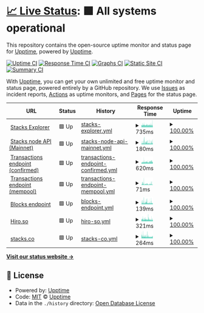 # [📈 Live Status](https://upptime.github.io/upptime): <!--live status--> **🟩 All systems operational**

This repository contains the open-source uptime monitor and status page for [Upptime](https://upptime.js.org), powered by [Upptime](https://github.com/upptime/upptime).

[![Uptime CI](https://github.com/aulneau/stacks-status/workflows/Uptime%20CI/badge.svg)](https://github.com/upptime/upptime/actions?query=workflow%3A%22Uptime+CI%22)
[![Response Time CI](https://github.com/aulneau/stacks-status/workflows/Response%20Time%20CI/badge.svg)](https://github.com/upptime/upptime/actions?query=workflow%3A%22Response+Time+CI%22)
[![Graphs CI](https://github.com/aulneau/stacks-status/workflows/Graphs%20CI/badge.svg)](https://github.com/upptime/upptime/actions?query=workflow%3A%22Graphs+CI%22)
[![Static Site CI](https://github.com/aulneau/stacks-status/workflows/Static%20Site%20CI/badge.svg)](https://github.com/upptime/upptime/actions?query=workflow%3A%22Static+Site+CI%22)
[![Summary CI](https://github.com/aulneau/stacks-status/workflows/Summary%20CI/badge.svg)](https://github.com/upptime/upptime/actions?query=workflow%3A%22Summary+CI%22)

With [Upptime](https://upptime.js.org), you can get your own unlimited and free uptime monitor and status page, powered entirely by a GitHub repository. We use [Issues](https://github.com/upptime/upptime/issues) as incident reports, [Actions](https://github.com/upptime/upptime/actions) as uptime monitors, and [Pages](https://upptime.github.io/upptime) for the status page.

<!--start: status pages-->
<!-- This summary is generated by Upptime (https://github.com/upptime/upptime) -->
<!-- Do not edit this manually, your changes will be overwritten -->
<!-- prettier-ignore -->
| URL | Status | History | Response Time | Uptime |
| --- | ------ | ------- | ------------- | ------ |
| <img alt="" src="https://favicons.githubusercontent.com/explorer.stacks.co" height="13"> [Stacks Explorer](https://explorer.stacks.co) | 🟩 Up | [stacks-explorer.yml](https://github.com/aulneau/stacks-status/commits/HEAD/history/stacks-explorer.yml) | <details><summary><img alt="Response time graph" src="./graphs/stacks-explorer/response-time-week.png" height="20"> 735ms</summary><br><a href="https://stacks-status.com/history/stacks-explorer"><img alt="Response time 771" src="https://img.shields.io/endpoint?url=https%3A%2F%2Fraw.githubusercontent.com%2Faulneau%2Fstacks-status%2FHEAD%2Fapi%2Fstacks-explorer%2Fresponse-time.json"></a><br><a href="https://stacks-status.com/history/stacks-explorer"><img alt="24-hour response time 780" src="https://img.shields.io/endpoint?url=https%3A%2F%2Fraw.githubusercontent.com%2Faulneau%2Fstacks-status%2FHEAD%2Fapi%2Fstacks-explorer%2Fresponse-time-day.json"></a><br><a href="https://stacks-status.com/history/stacks-explorer"><img alt="7-day response time 735" src="https://img.shields.io/endpoint?url=https%3A%2F%2Fraw.githubusercontent.com%2Faulneau%2Fstacks-status%2FHEAD%2Fapi%2Fstacks-explorer%2Fresponse-time-week.json"></a><br><a href="https://stacks-status.com/history/stacks-explorer"><img alt="30-day response time 768" src="https://img.shields.io/endpoint?url=https%3A%2F%2Fraw.githubusercontent.com%2Faulneau%2Fstacks-status%2FHEAD%2Fapi%2Fstacks-explorer%2Fresponse-time-month.json"></a><br><a href="https://stacks-status.com/history/stacks-explorer"><img alt="1-year response time 771" src="https://img.shields.io/endpoint?url=https%3A%2F%2Fraw.githubusercontent.com%2Faulneau%2Fstacks-status%2FHEAD%2Fapi%2Fstacks-explorer%2Fresponse-time-year.json"></a></details> | <details><summary><a href="https://stacks-status.com/history/stacks-explorer">100.00%</a></summary><a href="https://stacks-status.com/history/stacks-explorer"><img alt="All-time uptime 100.00%" src="https://img.shields.io/endpoint?url=https%3A%2F%2Fraw.githubusercontent.com%2Faulneau%2Fstacks-status%2FHEAD%2Fapi%2Fstacks-explorer%2Fuptime.json"></a><br><a href="https://stacks-status.com/history/stacks-explorer"><img alt="24-hour uptime 100.00%" src="https://img.shields.io/endpoint?url=https%3A%2F%2Fraw.githubusercontent.com%2Faulneau%2Fstacks-status%2FHEAD%2Fapi%2Fstacks-explorer%2Fuptime-day.json"></a><br><a href="https://stacks-status.com/history/stacks-explorer"><img alt="7-day uptime 100.00%" src="https://img.shields.io/endpoint?url=https%3A%2F%2Fraw.githubusercontent.com%2Faulneau%2Fstacks-status%2FHEAD%2Fapi%2Fstacks-explorer%2Fuptime-week.json"></a><br><a href="https://stacks-status.com/history/stacks-explorer"><img alt="30-day uptime 100.00%" src="https://img.shields.io/endpoint?url=https%3A%2F%2Fraw.githubusercontent.com%2Faulneau%2Fstacks-status%2FHEAD%2Fapi%2Fstacks-explorer%2Fuptime-month.json"></a><br><a href="https://stacks-status.com/history/stacks-explorer"><img alt="1-year uptime 100.00%" src="https://img.shields.io/endpoint?url=https%3A%2F%2Fraw.githubusercontent.com%2Faulneau%2Fstacks-status%2FHEAD%2Fapi%2Fstacks-explorer%2Fuptime-year.json"></a></details>
| <img alt="" src="https://favicons.githubusercontent.com/stacks-node-api.stacks.co" height="13"> [Stacks node API (Mainnet)](https://stacks-node-api.stacks.co) | 🟩 Up | [stacks-node-api-mainnet.yml](https://github.com/aulneau/stacks-status/commits/HEAD/history/stacks-node-api-mainnet.yml) | <details><summary><img alt="Response time graph" src="./graphs/stacks-node-api-mainnet/response-time-week.png" height="20"> 180ms</summary><br><a href="https://stacks-status.com/history/stacks-node-api-mainnet"><img alt="Response time 240" src="https://img.shields.io/endpoint?url=https%3A%2F%2Fraw.githubusercontent.com%2Faulneau%2Fstacks-status%2FHEAD%2Fapi%2Fstacks-node-api-mainnet%2Fresponse-time.json"></a><br><a href="https://stacks-status.com/history/stacks-node-api-mainnet"><img alt="24-hour response time 179" src="https://img.shields.io/endpoint?url=https%3A%2F%2Fraw.githubusercontent.com%2Faulneau%2Fstacks-status%2FHEAD%2Fapi%2Fstacks-node-api-mainnet%2Fresponse-time-day.json"></a><br><a href="https://stacks-status.com/history/stacks-node-api-mainnet"><img alt="7-day response time 180" src="https://img.shields.io/endpoint?url=https%3A%2F%2Fraw.githubusercontent.com%2Faulneau%2Fstacks-status%2FHEAD%2Fapi%2Fstacks-node-api-mainnet%2Fresponse-time-week.json"></a><br><a href="https://stacks-status.com/history/stacks-node-api-mainnet"><img alt="30-day response time 238" src="https://img.shields.io/endpoint?url=https%3A%2F%2Fraw.githubusercontent.com%2Faulneau%2Fstacks-status%2FHEAD%2Fapi%2Fstacks-node-api-mainnet%2Fresponse-time-month.json"></a><br><a href="https://stacks-status.com/history/stacks-node-api-mainnet"><img alt="1-year response time 240" src="https://img.shields.io/endpoint?url=https%3A%2F%2Fraw.githubusercontent.com%2Faulneau%2Fstacks-status%2FHEAD%2Fapi%2Fstacks-node-api-mainnet%2Fresponse-time-year.json"></a></details> | <details><summary><a href="https://stacks-status.com/history/stacks-node-api-mainnet">100.00%</a></summary><a href="https://stacks-status.com/history/stacks-node-api-mainnet"><img alt="All-time uptime 100.00%" src="https://img.shields.io/endpoint?url=https%3A%2F%2Fraw.githubusercontent.com%2Faulneau%2Fstacks-status%2FHEAD%2Fapi%2Fstacks-node-api-mainnet%2Fuptime.json"></a><br><a href="https://stacks-status.com/history/stacks-node-api-mainnet"><img alt="24-hour uptime 100.00%" src="https://img.shields.io/endpoint?url=https%3A%2F%2Fraw.githubusercontent.com%2Faulneau%2Fstacks-status%2FHEAD%2Fapi%2Fstacks-node-api-mainnet%2Fuptime-day.json"></a><br><a href="https://stacks-status.com/history/stacks-node-api-mainnet"><img alt="7-day uptime 100.00%" src="https://img.shields.io/endpoint?url=https%3A%2F%2Fraw.githubusercontent.com%2Faulneau%2Fstacks-status%2FHEAD%2Fapi%2Fstacks-node-api-mainnet%2Fuptime-week.json"></a><br><a href="https://stacks-status.com/history/stacks-node-api-mainnet"><img alt="30-day uptime 100.00%" src="https://img.shields.io/endpoint?url=https%3A%2F%2Fraw.githubusercontent.com%2Faulneau%2Fstacks-status%2FHEAD%2Fapi%2Fstacks-node-api-mainnet%2Fuptime-month.json"></a><br><a href="https://stacks-status.com/history/stacks-node-api-mainnet"><img alt="1-year uptime 100.00%" src="https://img.shields.io/endpoint?url=https%3A%2F%2Fraw.githubusercontent.com%2Faulneau%2Fstacks-status%2FHEAD%2Fapi%2Fstacks-node-api-mainnet%2Fuptime-year.json"></a></details>
| <img alt="" src="https://favicons.githubusercontent.com/stacks-node-api.stacks.co" height="13"> [Transactions endpoint (confirmed)](https://stacks-node-api.stacks.co/extended/v1/tx) | 🟩 Up | [transactions-endpoint-confirmed.yml](https://github.com/aulneau/stacks-status/commits/HEAD/history/transactions-endpoint-confirmed.yml) | <details><summary><img alt="Response time graph" src="./graphs/transactions-endpoint-confirmed/response-time-week.png" height="20"> 620ms</summary><br><a href="https://stacks-status.com/history/transactions-endpoint-confirmed"><img alt="Response time 556" src="https://img.shields.io/endpoint?url=https%3A%2F%2Fraw.githubusercontent.com%2Faulneau%2Fstacks-status%2FHEAD%2Fapi%2Ftransactions-endpoint-confirmed%2Fresponse-time.json"></a><br><a href="https://stacks-status.com/history/transactions-endpoint-confirmed"><img alt="24-hour response time 665" src="https://img.shields.io/endpoint?url=https%3A%2F%2Fraw.githubusercontent.com%2Faulneau%2Fstacks-status%2FHEAD%2Fapi%2Ftransactions-endpoint-confirmed%2Fresponse-time-day.json"></a><br><a href="https://stacks-status.com/history/transactions-endpoint-confirmed"><img alt="7-day response time 620" src="https://img.shields.io/endpoint?url=https%3A%2F%2Fraw.githubusercontent.com%2Faulneau%2Fstacks-status%2FHEAD%2Fapi%2Ftransactions-endpoint-confirmed%2Fresponse-time-week.json"></a><br><a href="https://stacks-status.com/history/transactions-endpoint-confirmed"><img alt="30-day response time 579" src="https://img.shields.io/endpoint?url=https%3A%2F%2Fraw.githubusercontent.com%2Faulneau%2Fstacks-status%2FHEAD%2Fapi%2Ftransactions-endpoint-confirmed%2Fresponse-time-month.json"></a><br><a href="https://stacks-status.com/history/transactions-endpoint-confirmed"><img alt="1-year response time 556" src="https://img.shields.io/endpoint?url=https%3A%2F%2Fraw.githubusercontent.com%2Faulneau%2Fstacks-status%2FHEAD%2Fapi%2Ftransactions-endpoint-confirmed%2Fresponse-time-year.json"></a></details> | <details><summary><a href="https://stacks-status.com/history/transactions-endpoint-confirmed">100.00%</a></summary><a href="https://stacks-status.com/history/transactions-endpoint-confirmed"><img alt="All-time uptime 100.00%" src="https://img.shields.io/endpoint?url=https%3A%2F%2Fraw.githubusercontent.com%2Faulneau%2Fstacks-status%2FHEAD%2Fapi%2Ftransactions-endpoint-confirmed%2Fuptime.json"></a><br><a href="https://stacks-status.com/history/transactions-endpoint-confirmed"><img alt="24-hour uptime 100.00%" src="https://img.shields.io/endpoint?url=https%3A%2F%2Fraw.githubusercontent.com%2Faulneau%2Fstacks-status%2FHEAD%2Fapi%2Ftransactions-endpoint-confirmed%2Fuptime-day.json"></a><br><a href="https://stacks-status.com/history/transactions-endpoint-confirmed"><img alt="7-day uptime 100.00%" src="https://img.shields.io/endpoint?url=https%3A%2F%2Fraw.githubusercontent.com%2Faulneau%2Fstacks-status%2FHEAD%2Fapi%2Ftransactions-endpoint-confirmed%2Fuptime-week.json"></a><br><a href="https://stacks-status.com/history/transactions-endpoint-confirmed"><img alt="30-day uptime 100.00%" src="https://img.shields.io/endpoint?url=https%3A%2F%2Fraw.githubusercontent.com%2Faulneau%2Fstacks-status%2FHEAD%2Fapi%2Ftransactions-endpoint-confirmed%2Fuptime-month.json"></a><br><a href="https://stacks-status.com/history/transactions-endpoint-confirmed"><img alt="1-year uptime 100.00%" src="https://img.shields.io/endpoint?url=https%3A%2F%2Fraw.githubusercontent.com%2Faulneau%2Fstacks-status%2FHEAD%2Fapi%2Ftransactions-endpoint-confirmed%2Fuptime-year.json"></a></details>
| <img alt="" src="https://favicons.githubusercontent.com/stacks-node-api.stacks.co" height="13"> [Transactions endpoint (mempool)](https://stacks-node-api.stacks.co/extended/v1/tx/mempool) | 🟩 Up | [transactions-endpoint-mempool.yml](https://github.com/aulneau/stacks-status/commits/HEAD/history/transactions-endpoint-mempool.yml) | <details><summary><img alt="Response time graph" src="./graphs/transactions-endpoint-mempool/response-time-week.png" height="20"> 71ms</summary><br><a href="https://stacks-status.com/history/transactions-endpoint-mempool"><img alt="Response time 96" src="https://img.shields.io/endpoint?url=https%3A%2F%2Fraw.githubusercontent.com%2Faulneau%2Fstacks-status%2FHEAD%2Fapi%2Ftransactions-endpoint-mempool%2Fresponse-time.json"></a><br><a href="https://stacks-status.com/history/transactions-endpoint-mempool"><img alt="24-hour response time 59" src="https://img.shields.io/endpoint?url=https%3A%2F%2Fraw.githubusercontent.com%2Faulneau%2Fstacks-status%2FHEAD%2Fapi%2Ftransactions-endpoint-mempool%2Fresponse-time-day.json"></a><br><a href="https://stacks-status.com/history/transactions-endpoint-mempool"><img alt="7-day response time 71" src="https://img.shields.io/endpoint?url=https%3A%2F%2Fraw.githubusercontent.com%2Faulneau%2Fstacks-status%2FHEAD%2Fapi%2Ftransactions-endpoint-mempool%2Fresponse-time-week.json"></a><br><a href="https://stacks-status.com/history/transactions-endpoint-mempool"><img alt="30-day response time 89" src="https://img.shields.io/endpoint?url=https%3A%2F%2Fraw.githubusercontent.com%2Faulneau%2Fstacks-status%2FHEAD%2Fapi%2Ftransactions-endpoint-mempool%2Fresponse-time-month.json"></a><br><a href="https://stacks-status.com/history/transactions-endpoint-mempool"><img alt="1-year response time 96" src="https://img.shields.io/endpoint?url=https%3A%2F%2Fraw.githubusercontent.com%2Faulneau%2Fstacks-status%2FHEAD%2Fapi%2Ftransactions-endpoint-mempool%2Fresponse-time-year.json"></a></details> | <details><summary><a href="https://stacks-status.com/history/transactions-endpoint-mempool">100.00%</a></summary><a href="https://stacks-status.com/history/transactions-endpoint-mempool"><img alt="All-time uptime 100.00%" src="https://img.shields.io/endpoint?url=https%3A%2F%2Fraw.githubusercontent.com%2Faulneau%2Fstacks-status%2FHEAD%2Fapi%2Ftransactions-endpoint-mempool%2Fuptime.json"></a><br><a href="https://stacks-status.com/history/transactions-endpoint-mempool"><img alt="24-hour uptime 100.00%" src="https://img.shields.io/endpoint?url=https%3A%2F%2Fraw.githubusercontent.com%2Faulneau%2Fstacks-status%2FHEAD%2Fapi%2Ftransactions-endpoint-mempool%2Fuptime-day.json"></a><br><a href="https://stacks-status.com/history/transactions-endpoint-mempool"><img alt="7-day uptime 100.00%" src="https://img.shields.io/endpoint?url=https%3A%2F%2Fraw.githubusercontent.com%2Faulneau%2Fstacks-status%2FHEAD%2Fapi%2Ftransactions-endpoint-mempool%2Fuptime-week.json"></a><br><a href="https://stacks-status.com/history/transactions-endpoint-mempool"><img alt="30-day uptime 100.00%" src="https://img.shields.io/endpoint?url=https%3A%2F%2Fraw.githubusercontent.com%2Faulneau%2Fstacks-status%2FHEAD%2Fapi%2Ftransactions-endpoint-mempool%2Fuptime-month.json"></a><br><a href="https://stacks-status.com/history/transactions-endpoint-mempool"><img alt="1-year uptime 100.00%" src="https://img.shields.io/endpoint?url=https%3A%2F%2Fraw.githubusercontent.com%2Faulneau%2Fstacks-status%2FHEAD%2Fapi%2Ftransactions-endpoint-mempool%2Fuptime-year.json"></a></details>
| <img alt="" src="https://favicons.githubusercontent.com/stacks-node-api.stacks.co" height="13"> [Blocks endpoint](https://stacks-node-api.stacks.co/extended/v1/block) | 🟩 Up | [blocks-endpoint.yml](https://github.com/aulneau/stacks-status/commits/HEAD/history/blocks-endpoint.yml) | <details><summary><img alt="Response time graph" src="./graphs/blocks-endpoint/response-time-week.png" height="20"> 139ms</summary><br><a href="https://stacks-status.com/history/blocks-endpoint"><img alt="Response time 157" src="https://img.shields.io/endpoint?url=https%3A%2F%2Fraw.githubusercontent.com%2Faulneau%2Fstacks-status%2FHEAD%2Fapi%2Fblocks-endpoint%2Fresponse-time.json"></a><br><a href="https://stacks-status.com/history/blocks-endpoint"><img alt="24-hour response time 115" src="https://img.shields.io/endpoint?url=https%3A%2F%2Fraw.githubusercontent.com%2Faulneau%2Fstacks-status%2FHEAD%2Fapi%2Fblocks-endpoint%2Fresponse-time-day.json"></a><br><a href="https://stacks-status.com/history/blocks-endpoint"><img alt="7-day response time 139" src="https://img.shields.io/endpoint?url=https%3A%2F%2Fraw.githubusercontent.com%2Faulneau%2Fstacks-status%2FHEAD%2Fapi%2Fblocks-endpoint%2Fresponse-time-week.json"></a><br><a href="https://stacks-status.com/history/blocks-endpoint"><img alt="30-day response time 161" src="https://img.shields.io/endpoint?url=https%3A%2F%2Fraw.githubusercontent.com%2Faulneau%2Fstacks-status%2FHEAD%2Fapi%2Fblocks-endpoint%2Fresponse-time-month.json"></a><br><a href="https://stacks-status.com/history/blocks-endpoint"><img alt="1-year response time 157" src="https://img.shields.io/endpoint?url=https%3A%2F%2Fraw.githubusercontent.com%2Faulneau%2Fstacks-status%2FHEAD%2Fapi%2Fblocks-endpoint%2Fresponse-time-year.json"></a></details> | <details><summary><a href="https://stacks-status.com/history/blocks-endpoint">100.00%</a></summary><a href="https://stacks-status.com/history/blocks-endpoint"><img alt="All-time uptime 100.00%" src="https://img.shields.io/endpoint?url=https%3A%2F%2Fraw.githubusercontent.com%2Faulneau%2Fstacks-status%2FHEAD%2Fapi%2Fblocks-endpoint%2Fuptime.json"></a><br><a href="https://stacks-status.com/history/blocks-endpoint"><img alt="24-hour uptime 100.00%" src="https://img.shields.io/endpoint?url=https%3A%2F%2Fraw.githubusercontent.com%2Faulneau%2Fstacks-status%2FHEAD%2Fapi%2Fblocks-endpoint%2Fuptime-day.json"></a><br><a href="https://stacks-status.com/history/blocks-endpoint"><img alt="7-day uptime 100.00%" src="https://img.shields.io/endpoint?url=https%3A%2F%2Fraw.githubusercontent.com%2Faulneau%2Fstacks-status%2FHEAD%2Fapi%2Fblocks-endpoint%2Fuptime-week.json"></a><br><a href="https://stacks-status.com/history/blocks-endpoint"><img alt="30-day uptime 100.00%" src="https://img.shields.io/endpoint?url=https%3A%2F%2Fraw.githubusercontent.com%2Faulneau%2Fstacks-status%2FHEAD%2Fapi%2Fblocks-endpoint%2Fuptime-month.json"></a><br><a href="https://stacks-status.com/history/blocks-endpoint"><img alt="1-year uptime 100.00%" src="https://img.shields.io/endpoint?url=https%3A%2F%2Fraw.githubusercontent.com%2Faulneau%2Fstacks-status%2FHEAD%2Fapi%2Fblocks-endpoint%2Fuptime-year.json"></a></details>
| <img alt="" src="https://favicons.githubusercontent.com/hiro.so" height="13"> [Hiro.so](https://hiro.so) | 🟩 Up | [hiro-so.yml](https://github.com/aulneau/stacks-status/commits/HEAD/history/hiro-so.yml) | <details><summary><img alt="Response time graph" src="./graphs/hiro-so/response-time-week.png" height="20"> 321ms</summary><br><a href="https://stacks-status.com/history/hiro-so"><img alt="Response time 393" src="https://img.shields.io/endpoint?url=https%3A%2F%2Fraw.githubusercontent.com%2Faulneau%2Fstacks-status%2FHEAD%2Fapi%2Fhiro-so%2Fresponse-time.json"></a><br><a href="https://stacks-status.com/history/hiro-so"><img alt="24-hour response time 315" src="https://img.shields.io/endpoint?url=https%3A%2F%2Fraw.githubusercontent.com%2Faulneau%2Fstacks-status%2FHEAD%2Fapi%2Fhiro-so%2Fresponse-time-day.json"></a><br><a href="https://stacks-status.com/history/hiro-so"><img alt="7-day response time 321" src="https://img.shields.io/endpoint?url=https%3A%2F%2Fraw.githubusercontent.com%2Faulneau%2Fstacks-status%2FHEAD%2Fapi%2Fhiro-so%2Fresponse-time-week.json"></a><br><a href="https://stacks-status.com/history/hiro-so"><img alt="30-day response time 374" src="https://img.shields.io/endpoint?url=https%3A%2F%2Fraw.githubusercontent.com%2Faulneau%2Fstacks-status%2FHEAD%2Fapi%2Fhiro-so%2Fresponse-time-month.json"></a><br><a href="https://stacks-status.com/history/hiro-so"><img alt="1-year response time 393" src="https://img.shields.io/endpoint?url=https%3A%2F%2Fraw.githubusercontent.com%2Faulneau%2Fstacks-status%2FHEAD%2Fapi%2Fhiro-so%2Fresponse-time-year.json"></a></details> | <details><summary><a href="https://stacks-status.com/history/hiro-so">100.00%</a></summary><a href="https://stacks-status.com/history/hiro-so"><img alt="All-time uptime 100.00%" src="https://img.shields.io/endpoint?url=https%3A%2F%2Fraw.githubusercontent.com%2Faulneau%2Fstacks-status%2FHEAD%2Fapi%2Fhiro-so%2Fuptime.json"></a><br><a href="https://stacks-status.com/history/hiro-so"><img alt="24-hour uptime 100.00%" src="https://img.shields.io/endpoint?url=https%3A%2F%2Fraw.githubusercontent.com%2Faulneau%2Fstacks-status%2FHEAD%2Fapi%2Fhiro-so%2Fuptime-day.json"></a><br><a href="https://stacks-status.com/history/hiro-so"><img alt="7-day uptime 100.00%" src="https://img.shields.io/endpoint?url=https%3A%2F%2Fraw.githubusercontent.com%2Faulneau%2Fstacks-status%2FHEAD%2Fapi%2Fhiro-so%2Fuptime-week.json"></a><br><a href="https://stacks-status.com/history/hiro-so"><img alt="30-day uptime 100.00%" src="https://img.shields.io/endpoint?url=https%3A%2F%2Fraw.githubusercontent.com%2Faulneau%2Fstacks-status%2FHEAD%2Fapi%2Fhiro-so%2Fuptime-month.json"></a><br><a href="https://stacks-status.com/history/hiro-so"><img alt="1-year uptime 100.00%" src="https://img.shields.io/endpoint?url=https%3A%2F%2Fraw.githubusercontent.com%2Faulneau%2Fstacks-status%2FHEAD%2Fapi%2Fhiro-so%2Fuptime-year.json"></a></details>
| <img alt="" src="https://favicons.githubusercontent.com/stacks.co" height="13"> [stacks.co](https://stacks.co) | 🟩 Up | [stacks-co.yml](https://github.com/aulneau/stacks-status/commits/HEAD/history/stacks-co.yml) | <details><summary><img alt="Response time graph" src="./graphs/stacks-co/response-time-week.png" height="20"> 264ms</summary><br><a href="https://stacks-status.com/history/stacks-co"><img alt="Response time 311" src="https://img.shields.io/endpoint?url=https%3A%2F%2Fraw.githubusercontent.com%2Faulneau%2Fstacks-status%2FHEAD%2Fapi%2Fstacks-co%2Fresponse-time.json"></a><br><a href="https://stacks-status.com/history/stacks-co"><img alt="24-hour response time 242" src="https://img.shields.io/endpoint?url=https%3A%2F%2Fraw.githubusercontent.com%2Faulneau%2Fstacks-status%2FHEAD%2Fapi%2Fstacks-co%2Fresponse-time-day.json"></a><br><a href="https://stacks-status.com/history/stacks-co"><img alt="7-day response time 264" src="https://img.shields.io/endpoint?url=https%3A%2F%2Fraw.githubusercontent.com%2Faulneau%2Fstacks-status%2FHEAD%2Fapi%2Fstacks-co%2Fresponse-time-week.json"></a><br><a href="https://stacks-status.com/history/stacks-co"><img alt="30-day response time 305" src="https://img.shields.io/endpoint?url=https%3A%2F%2Fraw.githubusercontent.com%2Faulneau%2Fstacks-status%2FHEAD%2Fapi%2Fstacks-co%2Fresponse-time-month.json"></a><br><a href="https://stacks-status.com/history/stacks-co"><img alt="1-year response time 311" src="https://img.shields.io/endpoint?url=https%3A%2F%2Fraw.githubusercontent.com%2Faulneau%2Fstacks-status%2FHEAD%2Fapi%2Fstacks-co%2Fresponse-time-year.json"></a></details> | <details><summary><a href="https://stacks-status.com/history/stacks-co">100.00%</a></summary><a href="https://stacks-status.com/history/stacks-co"><img alt="All-time uptime 100.00%" src="https://img.shields.io/endpoint?url=https%3A%2F%2Fraw.githubusercontent.com%2Faulneau%2Fstacks-status%2FHEAD%2Fapi%2Fstacks-co%2Fuptime.json"></a><br><a href="https://stacks-status.com/history/stacks-co"><img alt="24-hour uptime 100.00%" src="https://img.shields.io/endpoint?url=https%3A%2F%2Fraw.githubusercontent.com%2Faulneau%2Fstacks-status%2FHEAD%2Fapi%2Fstacks-co%2Fuptime-day.json"></a><br><a href="https://stacks-status.com/history/stacks-co"><img alt="7-day uptime 100.00%" src="https://img.shields.io/endpoint?url=https%3A%2F%2Fraw.githubusercontent.com%2Faulneau%2Fstacks-status%2FHEAD%2Fapi%2Fstacks-co%2Fuptime-week.json"></a><br><a href="https://stacks-status.com/history/stacks-co"><img alt="30-day uptime 100.00%" src="https://img.shields.io/endpoint?url=https%3A%2F%2Fraw.githubusercontent.com%2Faulneau%2Fstacks-status%2FHEAD%2Fapi%2Fstacks-co%2Fuptime-month.json"></a><br><a href="https://stacks-status.com/history/stacks-co"><img alt="1-year uptime 100.00%" src="https://img.shields.io/endpoint?url=https%3A%2F%2Fraw.githubusercontent.com%2Faulneau%2Fstacks-status%2FHEAD%2Fapi%2Fstacks-co%2Fuptime-year.json"></a></details>

<!--end: status pages-->

[**Visit our status website →**](https://upptime.github.io/upptime)

## 📄 License

- Powered by: [Upptime](https://github.com/upptime/upptime)
- Code: [MIT](./LICENSE) © [Upptime](https://upptime.js.org)
- Data in the `./history` directory: [Open Database License](https://opendatacommons.org/licenses/odbl/1-0/)
